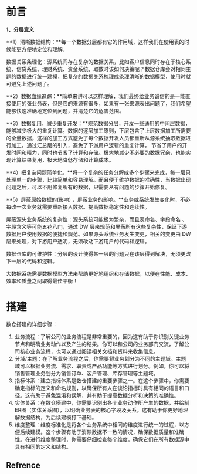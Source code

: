 # 前言

**1、分层意义**

**1）清晰数据结构：**每一个数据分层都有它的作用域，这样我们在使用表的时候能更方便地定位和理解。

数据关系条理化：源系统间存在复杂的数据关系，比如客户信息同时存在于核心系统、信贷系统、理财系统、资金系统，取数时该如何决策呢？数据仓库会对相同主题的数据进行统一建模，把复杂的数据关系梳理成条理清晰的数据模型，使用时就可避免上述问题了。

**2）数据血缘追踪：**简单来讲可以这样理解，我们最终给业务诚信的是一能直接使用的张业务表，但是它的来源有很多，如果有一张来源表出问题了，我们希望能够快速准确地定位到问题，并清楚它的危害范围。

**3）数据复用，减少重复开发：**规范数据分层，开发一些通用的中间层数据，能够减少极大的重复计算。数据的逐层加工原则，下层包含了上层数据加工所需要的全量数据，这样的加工方式避免了每个数据开发人员都重新从源系统抽取数据进行加工。通过汇总层的引入，避免了下游用户逻辑的重复计算， 节省了用户的开发时间和精力，同时也节省了计算和存储。极大地减少不必要的数据冗余，也能实现计算结果复用，极大地降低存储和计算成本。

**4）把复杂问题简单化。**将一个复杂的任务分解成多个步骤来完成，每一层只处理单一的步骤，比较简单和容易理解。而且便于维护数据的准确性，当数据出现问题之后，可以不用修复所有的数据，只需要从有问题的步骤开始修复。

**5）屏蔽原始数据的(影响) ，屏蔽业务的影响。**业务或系统发生变化时，不必每改一次业务就需要重新接入数据。提高数据稳定性和连续性。

屏蔽源头业务系统的复杂性：源头系统可能极为繁杂，而且表命名、字段命名 、字段含义等可能五花八门，通过 DW 层来规范和屏蔽所有这些复杂性，保证下游数据用户使用数据的便捷和规范。如果源头系统业务发生变更，相关的变更由 DW 层来处理，对下游用户透明，无须改动下游用户的代码和逻辑。

数据仓库的可维护性：分层的设计使得某一层的问题只在该层得到解决，无须更改下一层的代码和逻辑。

大数据系统需要数据模型方法来帮助更好地组织和存储数据，以便在性能、成本、效率和质量之间取得最佳平衡！



# 搭建

数仓搭建的详细步骤：

1. 业务流程：了解公司的业务流程是非常重要的，因为这有助于你识别关键业务节点和明确业务动作以及产生的结果。你可以和公司的业务部门交流，了解公司核心业务流程，也可以通过阅读相关文档和资料来收集信息。
2. 分域/主题：在了解业务流程之后，你需要将业务划分为不同的主题域。主题域可以根据业务流、需求、职责或产品功能等方式进行划分。例如，你可以将销售管理业务划分为销售订单、客户管理、库存管理等主题域。
3. 指标体系：建立指标体系是数仓搭建的重要步骤之一。在这个步骤中，你需要确定指标的定义和命名规则，以确保所有人在谈论指标时具有相同的语言和口径。这有助于避免混淆和误解，并有助于提高数据分析和决策的准确性。
4. 实体关系：在数仓搭建中，你需要识别出各个业务动作所产生的数据，并绘制ER图（实体关系图），以明确业务表的核心字段及关系。这有助于你更好地理解数据结构，为后续建模打下基础。
5. 维度整理：维度标准化是将各个业务系统中相同的维度进行统一的过程，以方便后续建模。这个步骤有助于消除数据不一致的情况，确保数据质量和准确性。在进行维度整理时，你需要仔细检查每个维度，确保它们在所有数据源中具有相同的定义和结构。





## Refrence

[1]: https://mp.weixin.qq.com/s/yotNkzw_3TKeSYTpIVKahQ	"数仓思考之数据模型&amp;数仓通用理论知识"
[2]: https://mp.weixin.qq.com/s/nqKEdW8DhnVogD2LARX6bQ	"数据开发必知必会 - 数据仓库理论总结"

